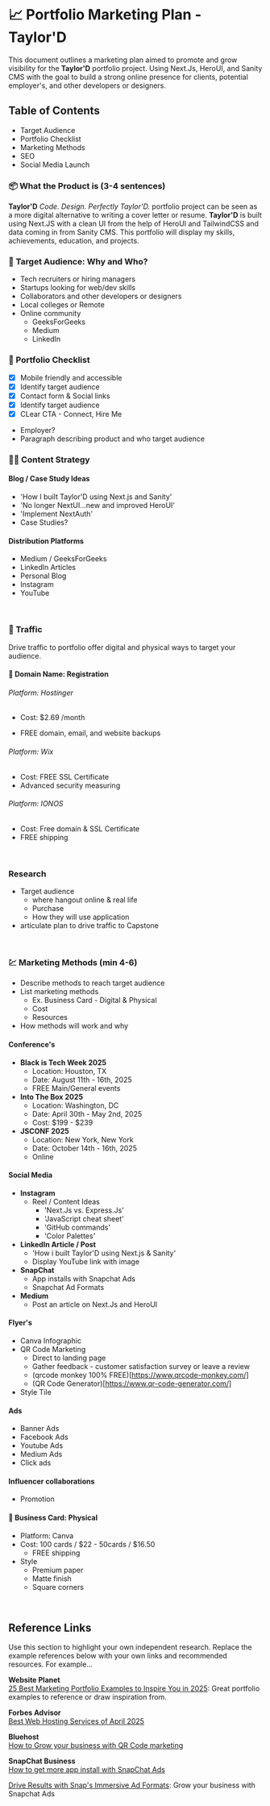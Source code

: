 # 📈 Portfolio Marketing Plan - Taylor'D

This document outlines a marketing plan aimed to promote and grow visibility for the **Taylor'D** portfolio project. Using Next.Js, HeroUI, and Sanity CMS with the goal to build a strong online presence for clients, potential employer's, and other developers or designers.

## Table of Contents

- Target Audience
- Portfolio Checklist
- Marketing Methods
- SEO
- Social Media Launch
  <br>

### **📦 What the Product is (3-4 sentences)**

**Taylor'D** _Code. Design. Perfectly Taylor'D._ portfolio project can be seen as a more digital alternative to writing a cover letter or resume. **Taylor'D** is built using Next.JS with a clean UI from the help of HeroUI and TailwindCSS and data coming in from Sanity CMS. This portfolio will display my skills, achievements, education, and projects.

### **🎯 Target Audience: Why and Who?**

- Tech recruiters or hiring managers
- Startups looking for web/dev skills
- Collaborators and other developers or designers
- Local colleges or Remote
- Online community
  - GeeksForGeeks
  - Medium
  - LinkedIn

### **🧳 Portfolio Checklist**

- [x] Mobile friendly and accessible
- [x] Identify target audience
- [x] Contact form & Social links
- [x] Identify target audience
- [x] CLear CTA - Connect, Hire Me
- Employer?
- Paragraph describing product and who target audience

### **✍🏽 Content Strategy**

#### Blog / Case Study Ideas

- 'How I built Taylor'D using Next.js and Sanity'
- 'No longer NextUI...new and improved HeroUI'
- 'Implement NextAuth'
- Case Studies?

#### Distribution Platforms

- Medium / GeeksForGeeks
- LinkedIn Articles
- Personal Blog
- Instagram
- YouTube

<br>

### **🚦 Traffic**

Drive traffic to portfolio offer digital and physical ways to target your audience.

#### 🛜 Domain Name: Registration

###### Platform: Hostinger

- Cost: $2.69 /month

- FREE domain, email, and website backups

###### Platform: Wix

- Cost: FREE SSL Certificate
- Advanced security measuring

###### Platform: IONOS

- Cost: Free domain & SSL Certificate
- FREE shipping

<br>

### Research

- Target audience
  - where hangout online & real life
  - Purchase
  - How they will use application
- articulate plan to drive traffic to Capstone

<br>

### 💹 Marketing Methods (min 4-6)

- Describe methods to reach target audience
- List marketing methods
  - Ex. Business Card - Digital & Physical
  - Cost
  - Resources
- How methods will work and why

#### Conference's

- **Black is Tech Week 2025**
  - Location: Houston, TX
  - Date: August 11th - 16th, 2025
  - FREE Main/General events
- **Into The Box 2025**
  - Location: Washington, DC
  - Date: April 30th - May 2nd, 2025
  - Cost: $199 - $239
- **JSCONF 2025**
  - Location: New York, New York
  - Date: October 14th - 16th, 2025
  - Online

#### Social Media

- **Instagram**
  - Reel / Content Ideas
    - 'Next.Js vs. Express.Js'
    - 'JavaScript cheat sheet'
    - 'GitHub commands'
    - 'Color Palettes'
- **LinkedIn Article / Post**
  - 'How i built Taylor'D using Next.js & Sanity'
  - Display YouTube link with image
- **SnapChat**
  - App installs with Snapchat Ads
  - Snapchat Ad Formats
- **Medium**
  - Post an article on Next.Js and HeroUI

#### Flyer's

- Canva Infographic
- QR Code Marketing
  - Direct to landing page
  - Gather feedback - customer satisfaction survey or leave a review
  - (qrcode monkey 100% FREE)[https://www.qrcode-monkey.com/]
  - (QR Code Generator)[https://www.qr-code-generator.com/]
- Style Tile

#### Ads

- Banner Ads
- Facebook Ads
- Youtube Ads
- Medium Ads
- Click ads

#### Influencer collaborations

- Promotion

#### 📇 Business Card: Physical

- Platform: Canva
- Cost: 100 cards / $22 - 50cards / $16.50
  - FREE shipping
- Style
  - Premium paper
  - Matte finish
  - Square corners

<br>

## Reference Links

Use this section to highlight your own independent research. Replace the example references below with your own links and recommended resources. For example...

**Website Planet**  
[25 Best Marketing Portfolio Examples to Inspire You in 2025](https://www.websiteplanet.com/blog/best-marketing-portfolio-examples/): Great portfolio examples to reference or draw inspiration from.

**Forbes Advisor**  
[Best Web Hosting Services of April 2025](https://www.forbes.com/advisor/l/best-web-hosting-services/?utm_content=165880225807&utm_term=kwd-10020181&utm_campaign=21283872658&utm_source=google&utm_medium=cpc&accountid=5243522780&utm_content=165880225807&utm_term=kwd-10020181&utm_campaign=21283872658&network=g&device=c&placement=&location_physical=9008741&device_model=&creative=728159286918&gad_source=1&gclid=CjwKCAjw--K_BhB5EiwAuwYoysvBcizs08ESYiMh6XGb0nImj2A6imiyx7QvTNDKsnLDNmDJg4cTWBoCHekQAvD_BwE)

**Bluehost**  
[How to Grow your business with QR Code marketing](https://www.bluehost.com/blog/qr-code-marketing/?utm_campaign=dsa_blog_PPC&utm_source=googleads&utm_medium=genericsearch&channelid=P61C101S570N0B5578A2D4499E0000V113&gad_source=1&gclid=CjwKCAjw--K_BhB5EiwAuwYoyma1PjIdtKvg8spediV7DahEORsm8KfZ7FX3O2KE7VvV4xd28ortaBoCFgsQAvD_BwE&gclsrc=aw.ds)

**SnapChat Business**  
[How to get more app install with SnapChat Ads](https://forbusiness.snapchat.com/advertising/industry/app?_sid=PAID&utm_campaign=US_G_Search_Brand_MKAG-howtocreateads&utm_content=startsnapchatads&utm_medium=PAIDB2B&utm_source=GoogleSEM&utm_term=US&gclid=CjwKCAjw--K_BhB5EiwAuwYoyiFUREEZWXdQVHsnlndjfxpArHA0PUqmSyP1g9YXamGXbrIsTSwDPBoCQ7cQAvD_BwE)

[Drive Results with Snap's Immersive Ad Formats](https://forbusiness.snapchat.com/advertising/ad-formats?_sid=PAID&utm_campaign=US_G_Search_Brand_MKAG-howtocreateads&utm_content=startsnapchatads&utm_medium=PAIDB2B&utm_source=GoogleSEM&utm_term=US&gclid=CjwKCAjw--K_BhB5EiwAuwYoyiFUREEZWXdQVHsnlndjfxpArHA0PUqmSyP1g9YXamGXbrIsTSwDPBoCQ7cQAvD_BwE): Grow your business with Snapchat Ads

<br>
